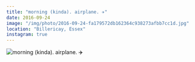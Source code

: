 ```yaml
---
title: "morning (kinda). airplane. ✈️"
date: 2016-09-24
image: "/img/photo/2016-09-24-fa179572db162364c938273afbb7cc1d.jpg"
location: "Billericay, Essex"
instagram: true
---
```


![morning (kinda). airplane. ✈️](/img/photo/2016-09-24-fa179572db162364c938273afbb7cc1d.jpg)
